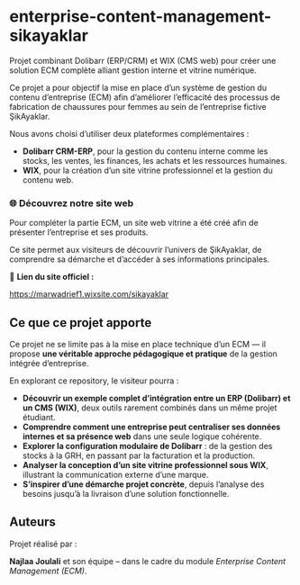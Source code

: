 # enterprise-content-management-sikayaklar
Projet combinant Dolibarr (ERP/CRM) et WIX (CMS web) pour créer une solution ECM complète alliant gestion interne et vitrine numérique.

Ce projet a pour objectif la mise en place d’un système de gestion du contenu d’entreprise (ECM) afin d’améliorer l’efficacité des processus de fabrication de chaussures pour femmes au sein de l’entreprise fictive ŞikAyaklar.

Nous avons choisi d’utiliser deux plateformes complémentaires :

- **Dolibarr CRM-ERP**, pour la gestion du contenu interne comme les stocks, les ventes, les finances, les achats et les ressources humaines.
- **WIX**, pour la création d’un site vitrine professionnel et la gestion du contenu web.

### 🌐 Découvrez notre site web

Pour compléter la partie ECM, un site web vitrine a été créé afin de présenter l’entreprise et ses produits.

Ce site permet aux visiteurs de découvrir l’univers de ŞikAyaklar, de comprendre sa démarche et d’accéder à ses informations principales.

🔗 **Lien du site officiel :**

https://marwadrief1.wixsite.com/sikayaklar

## Ce que ce projet apporte

Ce projet ne se limite pas à la mise en place technique d’un ECM — il propose **une véritable approche pédagogique et pratique** de la gestion intégrée d’entreprise.

En explorant ce repository, le visiteur pourra :

- **Découvrir un exemple complet d’intégration entre un ERP (Dolibarr) et un CMS (WIX)**, deux outils rarement combinés dans un même projet étudiant.
- **Comprendre comment une entreprise peut centraliser ses données internes et sa présence web** dans une seule logique cohérente.
- **Explorer la configuration modulaire de Dolibarr** : de la gestion des stocks à la GRH, en passant par la facturation et la production.
- **Analyser la conception d’un site vitrine professionnel sous WIX**, illustrant la communication externe d’une marque.
- **S’inspirer d’une démarche projet concrète**, depuis l’analyse des besoins jusqu’à la livraison d’une solution fonctionnelle.

## Auteurs

Projet réalisé par :

**Najlaa Joulali** et son équipe – dans le cadre du module *Enterprise Content Management (ECM)*.
